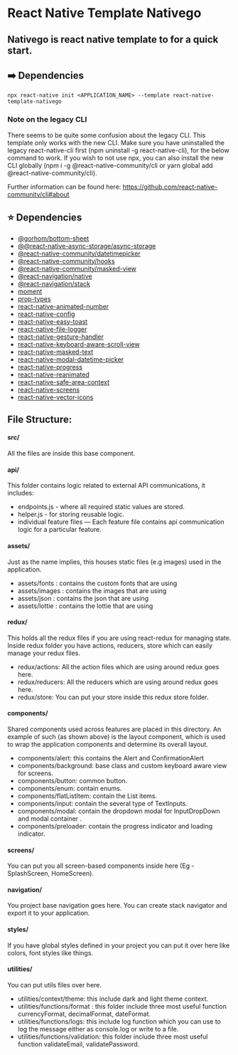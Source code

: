 # React Native Template Nativego

## Nativego is react native template to for a quick start. 

## ➡️ Dependencies

    npx react-native init <APPLICATION_NAME> --template react-native-template-nativego

### Note on the legacy CLI

There seems to be quite some confusion about the legacy CLI. This template only works with the new CLI. Make sure you have uninstalled the legacy react-native-cli first (npm uninstall -g react-native-cli), for the below command to work. If you wish to not use npx, you can also install the new CLI globally (npm i -g @react-native-community/cli or yarn global add @react-native-community/cli).

Further information can be found here: https://github.com/react-native-community/cli#about

## ⭐️ Dependencies

* [@gorhom/bottom-sheet](https://github.com/gorhom/react-native-bottom-sheet)
* [@@react-native-async-storage/async-storage](https://github.com/react-native-async-storage/async-storage)
* [@react-native-community/datetimepicker](https://github.com/react-native-datetimepicker/datetimepicker)
* [@react-native-community/hooks](https://github.com/react-native-community/hooks)
* [@react-native-community/masked-view](https://github.com/react-native-masked-view/masked-view)
* [@react-navigation/native](https://reactnavigation.org/docs/getting-started)
* [@react-navigation/stack](https://reactnavigation.org/docs/stack-navigator/)
* [moment](https://momentjs.com/)
* [prop-types](https://github.com/facebook/prop-types)
* [react-native-animated-number](https://github.com/heyman333/react-native-animated-numbers)
* [react-native-config](https://github.com/luggit/react-native-config)
* [react-native-easy-toast](https://github.com/crazycodeboy/react-native-easy-toast)
* [react-native-file-logger](https://github.com/BeTomorrow/react-native-file-logger)
* [react-native-gesture-handler](https://reactnavigation.org/docs/getting-started)
* [react-native-keyboard-aware-scroll-view](https://reactnavigation.org/docs/getting-started)
* [react-native-masked-text](https://github.com/benhurott/react-native-masked-text)
* [react-native-modal-datetime-picker](https://github.com/mmazzarolor/react-native-modal-datetime-picker)
* [react-native-progress](https://github.com/oblador/react-native-progress)
* [react-native-reanimated](https://docs.swmansion.com/react-native-reanimated/docs/)
* [react-native-safe-area-context](https://reactnavigation.org/docs/getting-started)
* [react-native-screens](https://reactnavigation.org/docs/getting-started)
* [react-native-vector-icons](https://github.com/oblador/react-native-vector-icons)

## File Structure:

#### src/
All the files are inside this base component.

#### api/
This folder contains logic related to external API communications, it includes:
* endpoints.js - where all required static values are stored.
* helper.js - for storing reusable logic.
* individual feature files — Each feature file contains api communication logic for a particular feature.

#### assets/
Just as the name implies, this houses static files (e.g images) used in the application.
* assets/fonts : contains the custom fonts that are using
* assets/images : contains the images that are using
* assets/json : contains the json that are using
* assets/lottie : contains the lottie that are using

#### redux/
This holds all the redux files if you are using react-redux for managing state. Inside redux folder you have actions, reducers, store which can easily manage your redux files.
* redux/actions: All the action files which are using around redux goes here.
* redux/reducers: All the reducers which are using around redux goes here.
* redux/store: You can put your store inside this redux store folder.

#### components/
Shared components used across features are placed in this directory. An example of such (as shown above) is the layout component, which is used to wrap the application components and determine its overall layout.
* components/alert: this contains the Alert and ConfirmationAlert
* components/background: base class and custom keyboard aware view for screens.
* components/button: common button.
* components/enum: contain  enums.
* components/flatListItem: contain the List items.
* components/input: contain the several type of TextInputs.
* components/modal: contain the dropdown modal for InputDropDown and modal container .
* components/preloader: contain the progress indicator and loading indicator.


#### screens/
You can put you all screen-based components inside here (Eg - SplashScreen, HomeScreen).

#### navigation/
You project base navigation goes here. You can create stack navigator and export it to your application.

#### styles/
If you have global styles defined in your project you can put it over here like colors, font styles like things.

#### utilities/
You can put utils files over here.
* utilities/context/theme: this include dark and light theme context.
* utilities/functions/format : this folder include three most useful function currencyFormat, decimalFormat, dateFormat.
* utilities/functions/logs: this include log function which you can use to log the message either as console.log or write to a file.
* utilities/functions/validation: this folder include three most useful function validateEmail, validatePassword.

